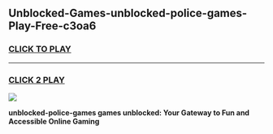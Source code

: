 
## Unblocked-Games-unblocked-police-games-Play-Free-c3oa6
<h3>
<a href="https://premium76.site?title=unblocked-police-games&ref=22A">CLICK TO PLAY</a></h3>
<hr>

<h3>
<a href="https://premium76.site?title=unblocked-police-games&ref=22A">CLICK 2 PLAY</a>
  
</h3>

<a href="https://premium76.site?title=unblocked-police-games&ref=22A"><img src="https://clearcache.store/games.png"></a>


**unblocked-police-games games unblocked: Your Gateway to Fun and Accessible Online Gaming**
